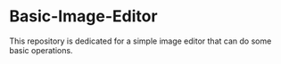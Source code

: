 # Basic-Image-Editor
This repository is dedicated for a simple image editor that can do some basic operations.
